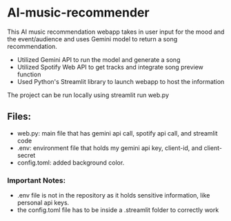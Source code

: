 # AI-music-recommender

This AI music recommendation webapp takes in user input for the mood and the event/audience and uses Gemini model to return a song recommendation.
- Utilized Gemini API to run the model and generate a song
- Utilized Spotify Web API to get tracks and integrate song preview function
- Used Python's Streamlit library to launch webapp to host the information

The project can be run locally using streamlit run web.py


## Files:
- web.py: main file that has gemini api call, spotify api call, and streamlit code
- .env: environment file that holds my gemini api key, client-id, and client-secret 
- config.toml: added background color.

### Important Notes:
- .env file is not in the repository as it holds sensitive information, like personal api keys.
- the config.toml file has to be inside a .streamlit folder to correctly work

